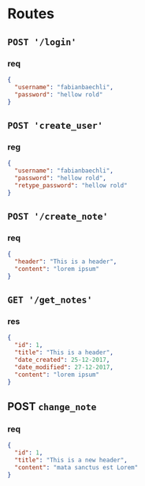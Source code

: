 # Routes
## `POST '/login'`
### req
```json
{
  "username": "fabianbaechli",
  "password": "hellow rold"
}
```

## `POST 'create_user'`
### reg
```json
{
  "username": "fabianbaechli",
  "password": "hellow rold",
  "retype_password": "hellow rold"
}
```

## `POST '/create_note'`
### req
```json
{
  "header": "This is a header",
  "content": "lorem ipsum"
}
```

## `GET '/get_notes'`
### res
```json
{
  "id": 1,
  "title": "This is a header",
  "date_created": 25-12-2017,
  "date_modified": 27-12-2017,
  "content": "lorem ipsum"
}
```

## POST `change_note`
### req
```json
{
  "id": 1,
  "title": "This is a new header",
  "content": "mata sanctus est Lorem"
}
```

